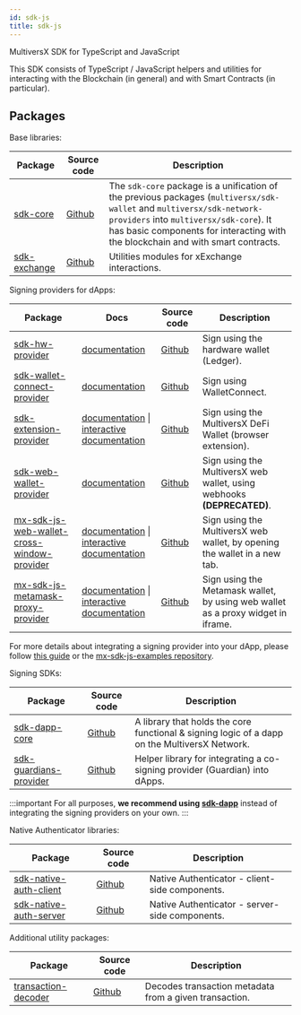 ```yaml
---
id: sdk-js
title: sdk-js
---
```


[comment]: # (mx-abstract)

MultiversX SDK for TypeScript and JavaScript

This SDK consists of TypeScript / JavaScript helpers and utilities for interacting with the Blockchain (in general) and with Smart Contracts (in particular).

[comment]: # (mx-context-auto)

## Packages

Base libraries:

| Package                                                                                  | Source code                                                         | Description                                                                    |
|------------------------------------------------------------------------------------------|---------------------------------------------------------------------|--------------------------------------------------------------------------------|
| [sdk-core](https://www.npmjs.com/package/@multiversx/sdk-core)                           | [Github](https://github.com/multiversx/mx-sdk-js-core)              | The `sdk-core` package is a unification of the previous packages (`multiversx/sdk-wallet` and `multiversx/sdk-network-providers` into `multiversx/sdk-core`). It has basic components for interacting with the blockchain and with smart contracts. |
| [sdk-exchange](https://www.npmjs.com/package/@multiversx/sdk-exchange)                   | [Github](https://github.com/multiversx/mx-sdk-js-exchange)          | Utilities modules for xExchange interactions.                                  |

Signing providers for dApps:

| Package                                                                                                                              | Docs                                                                                                                                                                                                                | Source code                                                                            | Description                                                                                              |
|--------------------------------------------------------------------------------------------------------------------------------------|---------------------------------------------------------------------------------------------------------------------------------------------------------------------------------------------------------------------|----------------------------------------------------------------------------------------|----------------------------------------------------------------------------------------------------------|
| [sdk-hw-provider](https://www.npmjs.com/package/@multiversx/sdk-hw-provider)                                                         | [documentation](/sdk-and-tools/sdk-js/sdk-js-signing-providers#the-hardware-wallet-provider)                                                                                                                        | [Github](https://github.com/multiversx/mx-sdk-js-hw-provider)                          | Sign using the hardware wallet (Ledger).                                                                 |
| [sdk-wallet-connect-provider](https://www.npmjs.com/package/@multiversx/sdk-wallet-connect-provider)                                 | [documentation](/sdk-and-tools/sdk-js/sdk-js-signing-providers#the-walletconnect-provider)                                                                                                                          | [Github](https://github.com/multiversx/mx-sdk-js-wallet-connect-provider)              | Sign using WalletConnect.                                                                                |
| [sdk-extension-provider](https://www.npmjs.com/package/@multiversx/sdk-extension-provider)                                           | [documentation](/sdk-and-tools/sdk-js/sdk-js-signing-providers#the-browser-extension-provider) \| [interactive documentation](https://interactive-tutorials.multiversx.com/dashboard/extension-provider)            | [Github](https://github.com/multiversx/mx-sdk-js-extension-provider)                   | Sign using the MultiversX DeFi Wallet (browser extension).                                               |
| [sdk-web-wallet-provider](https://www.npmjs.com/package/@multiversx/sdk-web-wallet-provider)                                         | [documentation](/sdk-and-tools/sdk-js/sdk-js-signing-providers#the-web-wallet-provider)                                                                                                                             | [Github](https://github.com/multiversx/mx-sdk-js-web-wallet-provider)                  | Sign using the MultiversX web wallet, using webhooks **(DEPRECATED)**.                                   |
| [mx-sdk-js-web-wallet-cross-window-provider](https://www.npmjs.com/package/@multiversx/sdk-web-wallet-cross-window-provider)         | [documentation](/sdk-and-tools/sdk-js/sdk-js-signing-providers#the-web-wallet-cross-window-provider) \| [interactive documentation](https://interactive-tutorials.multiversx.com/dashboard/cross-window-provider)   | [Github](https://github.com/multiversx/mx-sdk-js-web-wallet-cross-window-provider)     | Sign using the MultiversX web wallet, by opening the wallet in a new tab.                                |
| [mx-sdk-js-metamask-proxy-provider](https://www.npmjs.com/package/@multiversx/sdk-metamask-proxy-provider)                           | [documentation](/sdk-and-tools/sdk-js/sdk-js-signing-providers#the-metamask-proxy-provider) \| [interactive documentation](https://interactive-tutorials.multiversx.com/dashboard/iframe-provider)                  | [Github](https://github.com/multiversx/mx-sdk-js-metamask-proxy-provider)              | Sign using the Metamask wallet, by using web wallet as a proxy widget in iframe.                         |

For more details about integrating a signing provider into your dApp, please follow [this guide](/sdk-and-tools/sdk-js/sdk-js-signing-providers) or the [mx-sdk-js-examples repository](https://github.com/multiversx/mx-sdk-js-examples).

Signing SDKs:

| Package                                                                                          | Source code                                                               | Description                                                                                   |
|--------------------------------------------------------------------------------------------------|---------------------------------------------------------------------------|-----------------------------------------------------------------------------------------------|
| [sdk-dapp-core](https://www.npmjs.com/package/@multiversx/sdk-dapp-core)                                   | [Github](https://github.com/multiversx/mx-sdk-dapp-core)                       | A library that holds the core functional & signing logic of a dapp on the MultiversX Network. |
| [sdk-guardians-provider](https://www.npmjs.com/package/@multiversx/sdk-guardians-provider)       | [Github](https://github.com/multiversx/mx-sdk-js-guardians-provider)      | Helper library for integrating a co-signing provider (Guardian) into dApps.                   |


:::important
For all purposes, **we recommend using [sdk-dapp](/sdk-and-tools/sdk-dapp)** instead of integrating the signing providers on your own.
:::

Native Authenticator libraries:

| Package                                                                                  | Source code                                                           | Description                                            |
|-------------------------------------------------------------------------------------------|----------------------------------------------------------------------|--------------------------------------------------------|
| [sdk-native-auth-client](https://www.npmjs.com/package/@multiversx/sdk-native-auth-client) | [Github](https://github.com/multiversx/mx-sdk-js-native-auth-client) | Native Authenticator - client-side components.         |
| [sdk-native-auth-server](https://www.npmjs.com/package/@multiversx/sdk-native-auth-server) | [Github](https://github.com/multiversx/mx-sdk-js-native-auth-server) | Native Authenticator - server-side components.         |

Additional utility packages:

| Package                                                                                  | Source code                                                        | Description                                            |
|------------------------------------------------------------------------------------------|--------------------------------------------------------------------|--------------------------------------------------------|
| [transaction-decoder](https://www.npmjs.com/package/@multiversx/sdk-transaction-decoder) | [Github](https://github.com/multiversx/mx-sdk-transaction-decoder) | Decodes transaction metadata from a given transaction. |
